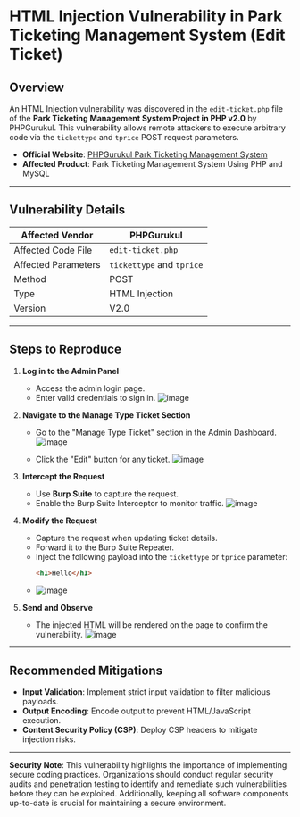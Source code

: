 
# HTML Injection Vulnerability in Park Ticketing Management System (Edit Ticket)

## Overview
An HTML Injection vulnerability was discovered in the `edit-ticket.php` file of the **Park Ticketing Management System Project in PHP v2.0** by PHPGurukul. This vulnerability allows remote attackers to execute arbitrary code via the `tickettype` and `tprice` POST request parameters.

- **Official Website**: [PHPGurukul Park Ticketing Management System](https://phpgurukul.com/park-ticketing-management-system-using-php-and-mysql/)
- **Affected Product**: Park Ticketing Management System Using PHP and MySQL

---

## Vulnerability Details
| Affected Vendor       | PHPGurukul                          |
|-----------------------|-------------------------------------|
| Affected Code File    | `edit-ticket.php`                   |
| Affected Parameters   | `tickettype` and `tprice`           |
| Method                | POST                                |
| Type                  | HTML Injection                      |
| Version               | V2.0                                |

---

## Steps to Reproduce

1. **Log in to the Admin Panel**  
   - Access the admin login page.  
   - Enter valid credentials to sign in.
   ![image](https://github.com/user-attachments/assets/46f28a9d-ceb1-4f58-9fbb-6570613e6f66)

2. **Navigate to the Manage Type Ticket Section**  
   - Go to the "Manage Type Ticket" section in the Admin Dashboard.
   ![image](https://github.com/user-attachments/assets/a1e73fce-f771-4cd1-bd21-6761fe3b221f)

   - Click the "Edit" button for any ticket.
   ![image](https://github.com/user-attachments/assets/64f96e57-c641-43a3-8718-80197133e975)

3. **Intercept the Request**  
   - Use **Burp Suite** to capture the request.  
   - Enable the Burp Suite Interceptor to monitor traffic.
   ![image](https://github.com/user-attachments/assets/24a142ce-1e53-4a42-9ee1-f486e629f7de)

4. **Modify the Request**  
   - Capture the request when updating ticket details.  
   - Forward it to the Burp Suite Repeater.  
   - Inject the following payload into the `tickettype` or `tprice` parameter:  
     ```html
     <h1>Hello</h1>
     ```
   - ![image](https://github.com/user-attachments/assets/0667a462-bbd0-48dc-8ebe-cc2c37cbb65c)

5. **Send and Observe**  
   - The injected HTML will be rendered on the page to confirm the vulnerability.
   ![image](https://github.com/user-attachments/assets/dfce4f77-f862-4644-a2f5-e73ea659746b)


---

## Recommended Mitigations
- **Input Validation**: Implement strict input validation to filter malicious payloads.  
- **Output Encoding**: Encode output to prevent HTML/JavaScript execution.  
- **Content Security Policy (CSP)**: Deploy CSP headers to mitigate injection risks.  

---

**Security Note**: This vulnerability highlights the importance of implementing secure coding practices. Organizations should conduct regular security audits and penetration testing to identify and remediate such vulnerabilities before they can be exploited. Additionally, keeping all software components up-to-date is crucial for maintaining a secure environment.

